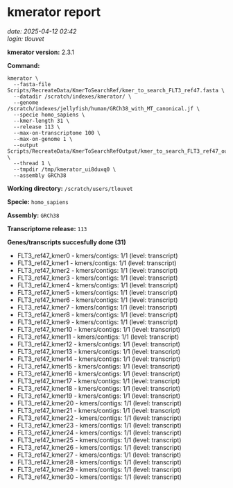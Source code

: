 # kmerator report
*date: 2025-04-12 02:42*  
*login: tlouvet*

**kmerator version:** 2.3.1

**Command:**

```
kmerator \
  --fasta-file Scripts/RecreateData/KmerToSearchRef/kmer_to_search_FLT3_ref47.fasta \
  --datadir /scratch/indexes/kmerator/ \
  --genome /scratch/indexes/jellyfish/human/GRCh38_with_MT_canonical.jf \
  --specie homo_sapiens \
  --kmer-length 31 \
  --release 113 \
  --max-on-transcriptome 100 \
  --max-on-genome 1 \
  --output Scripts/RecreateData/KmerToSearchRefOutput/kmer_to_search_FLT3_ref47_output \
  --thread 1 \
  --tmpdir /tmp/kmerator_ui8duxq0 \
  --assembly GRCh38
```

**Working directory:** `/scratch/users/tlouvet`

**Specie:** `homo_sapiens`

**Assembly:** `GRCh38`

**Transcriptome release:** `113`

**Genes/transcripts succesfully done (31)**

- FLT3_ref47_kmer0 - kmers/contigs: 1/1 (level: transcript)
- FLT3_ref47_kmer1 - kmers/contigs: 1/1 (level: transcript)
- FLT3_ref47_kmer2 - kmers/contigs: 1/1 (level: transcript)
- FLT3_ref47_kmer3 - kmers/contigs: 1/1 (level: transcript)
- FLT3_ref47_kmer4 - kmers/contigs: 1/1 (level: transcript)
- FLT3_ref47_kmer5 - kmers/contigs: 1/1 (level: transcript)
- FLT3_ref47_kmer6 - kmers/contigs: 1/1 (level: transcript)
- FLT3_ref47_kmer7 - kmers/contigs: 1/1 (level: transcript)
- FLT3_ref47_kmer8 - kmers/contigs: 1/1 (level: transcript)
- FLT3_ref47_kmer9 - kmers/contigs: 1/1 (level: transcript)
- FLT3_ref47_kmer10 - kmers/contigs: 1/1 (level: transcript)
- FLT3_ref47_kmer11 - kmers/contigs: 1/1 (level: transcript)
- FLT3_ref47_kmer12 - kmers/contigs: 1/1 (level: transcript)
- FLT3_ref47_kmer13 - kmers/contigs: 1/1 (level: transcript)
- FLT3_ref47_kmer14 - kmers/contigs: 1/1 (level: transcript)
- FLT3_ref47_kmer15 - kmers/contigs: 1/1 (level: transcript)
- FLT3_ref47_kmer16 - kmers/contigs: 1/1 (level: transcript)
- FLT3_ref47_kmer17 - kmers/contigs: 1/1 (level: transcript)
- FLT3_ref47_kmer18 - kmers/contigs: 1/1 (level: transcript)
- FLT3_ref47_kmer19 - kmers/contigs: 1/1 (level: transcript)
- FLT3_ref47_kmer20 - kmers/contigs: 1/1 (level: transcript)
- FLT3_ref47_kmer21 - kmers/contigs: 1/1 (level: transcript)
- FLT3_ref47_kmer22 - kmers/contigs: 1/1 (level: transcript)
- FLT3_ref47_kmer23 - kmers/contigs: 1/1 (level: transcript)
- FLT3_ref47_kmer24 - kmers/contigs: 1/1 (level: transcript)
- FLT3_ref47_kmer25 - kmers/contigs: 1/1 (level: transcript)
- FLT3_ref47_kmer26 - kmers/contigs: 1/1 (level: transcript)
- FLT3_ref47_kmer27 - kmers/contigs: 1/1 (level: transcript)
- FLT3_ref47_kmer28 - kmers/contigs: 1/1 (level: transcript)
- FLT3_ref47_kmer29 - kmers/contigs: 1/1 (level: transcript)
- FLT3_ref47_kmer30 - kmers/contigs: 1/1 (level: transcript)
